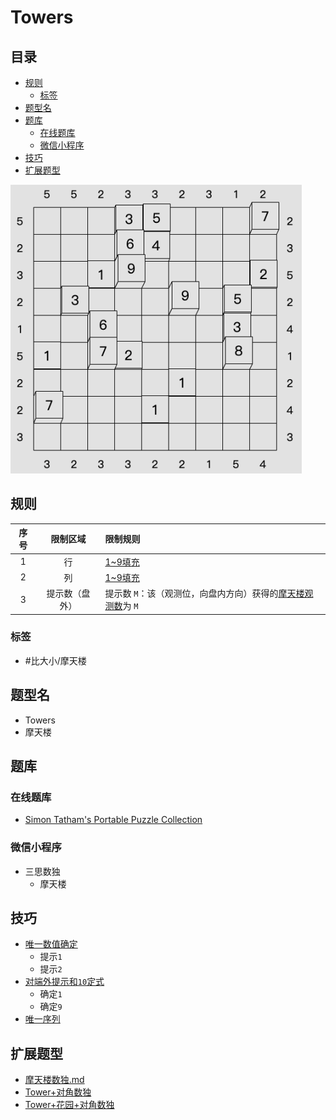 # Towers
<!-- START doctoc generated TOC please keep comment here to allow auto update -->
<!-- DON'T EDIT THIS SECTION, INSTEAD RE-RUN doctoc TO UPDATE -->
## 目录

- [规则](#%E8%A7%84%E5%88%99)
  - [标签](#%E6%A0%87%E7%AD%BE)
- [题型名](#%E9%A2%98%E5%9E%8B%E5%90%8D)
- [题库](#%E9%A2%98%E5%BA%93)
  - [在线题库](#%E5%9C%A8%E7%BA%BF%E9%A2%98%E5%BA%93)
  - [微信小程序](#%E5%BE%AE%E4%BF%A1%E5%B0%8F%E7%A8%8B%E5%BA%8F)
- [技巧](#%E6%8A%80%E5%B7%A7)
- [扩展题型](#%E6%89%A9%E5%B1%95%E9%A2%98%E5%9E%8B)

<!-- END doctoc generated TOC please keep comment here to allow auto update -->

![题](../../../images/sudoku/Towers.png)

## 规则

| 序号  |  限制区域   | 限制规则                                 |
|:---:|:-------:|:-------------------------------------|
|  1  |    行    | [1~9填充]                              |
|  2  |    列    | [1~9填充]                              |
|  3  | 提示数（盘外） | 提示数 `M`：该（观测位，向盘内方向）获得的[摩天楼观测数]为 `M` |

### 标签

- #比大小/摩天楼

## 题型名

- Towers
- 摩天楼

## 题库

### 在线题库

- [Simon Tatham's Portable Puzzle Collection](https://www.chiark.greenend.org.uk/~sgtatham/puzzles/js/towers.html)

### 微信小程序

- 三思数独
  - 摩天楼

## 技巧

- [唯一数值确定](https://www.bilibili.com/read/cv10181180)
  - 提示`1`
  - 提示`2`
- [对端外提示和`10`定式](https://www.bilibili.com/read/cv10181180)
  - 确定`1`
  - 确定`9`
- [唯一序列](https://www.bilibili.com/read/cv10181180)

## 扩展题型

- [摩天楼数独.md](摩天楼数独.md)
- [Tower+对角数独](../混合类/Tower+对角数独.md)
- [Tower+花园+对角数独](../混合类/Tower+花园+对角数独.md)

[1~9填充]: ../../../rules/rules.md#1to9填充

[摩天楼观测数]: ../../../rules/rules.md#摩天楼观测数
